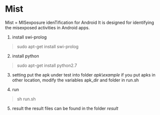 # Mist

Mist = MISexposure idenTification for Android
It is designed for identifying the misexposed activities in Android apps.

1. install swi-prolog
> sudo apt-get install swi-prolog

2. install python
> sudo apt-get install python2.7  

3. setting
put the apk under test into folder <i>apk\example</i>
if you put apks in other location, modify the variables apk_dir and folder in run.sh

4. run
> sh run.sh

5. result
the result files can be found in the folder <i>result</i>